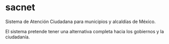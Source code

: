 # sacnet
Sistema de Atención Ciudadana para municipios y alcaldías de México.

El sistema pretende tener una alternativa completa hacia los gobiernos y la ciudadanía.

